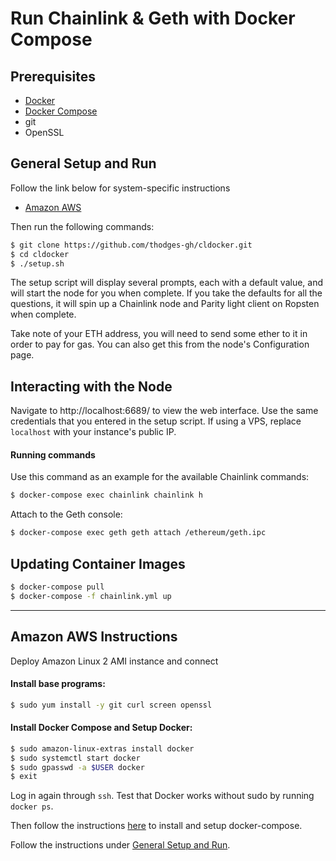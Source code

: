 # Run Chainlink & Geth with Docker Compose

## Prerequisites

- [Docker](https://docs.docker.com/install/#supported-platforms)
- [Docker Compose](https://docs.docker.com/compose/install/#install-compose)
- git
- OpenSSL

## General Setup and Run

Follow the link below for system-specific instructions
- [Amazon AWS](#amazon-aws-instructions)

Then run the following commands:

```bash
$ git clone https://github.com/thodges-gh/cldocker.git
$ cd cldocker
$ ./setup.sh
```

The setup script will display several prompts, each with a default value, and will start the node for you when complete. If you take the defaults for all the questions, it will spin up a Chainlink node and Parity light client on Ropsten when complete.

Take note of your ETH address, you will need to send some ether to it in order to pay for gas. You can also get this from the node's Configuration page.

## Interacting with the Node

Navigate to http://localhost:6689/ to view the web interface. Use the same credentials that you entered in the setup script. If using a VPS, replace `localhost` with your instance's public IP.

#### Running commands

Use this command as an example for the available Chainlink commands:

```bash
$ docker-compose exec chainlink chainlink h
```

Attach to the Geth console:

```bash
$ docker-compose exec geth geth attach /ethereum/geth.ipc
```

## Updating Container Images

```bash
$ docker-compose pull
$ docker-compose -f chainlink.yml up
```

---

## Amazon AWS Instructions

Deploy Amazon Linux 2 AMI instance and connect

#### Install base programs:

```bash
$ sudo yum install -y git curl screen openssl
```

#### Install Docker Compose and Setup Docker:

```bash
$ sudo amazon-linux-extras install docker
$ sudo systemctl start docker
$ sudo gpasswd -a $USER docker
$ exit
```

Log in again through `ssh`. Test that Docker works without sudo by running `docker ps`.

Then follow the instructions [here](https://docs.docker.com/compose/install/#install-compose) to install and setup docker-compose.

Follow the instructions under [General Setup and Run](#general-setup-and-run).